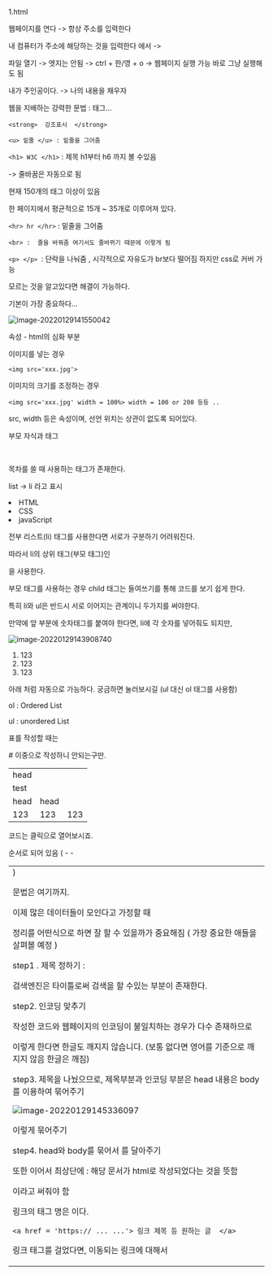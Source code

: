 1.html

 웹페이지를 연다 -> 항상 주소를 입력한다

내 컴퓨터가 주소에 해당하는 것을 입력한다 에서 -> 



파일 열기 -> 엣지는 안됨 -> ctrl + 한/영 + o -> 웹페이지 실행 가능 바로 그냥 실행해도 됨



내가 주인공이다. -> 나의 내용을 채우자



웹을 지배하는 강력한 문법 : 태그...



```<strong>  강조표시  </strong> ```



```<u> 밑줄 </u> : 밑줄을 그어줌```

 ```<h1> W3C </h1>``` : 제목 h1부터 h6 까지 볼 수있음

-> 줄바꿈은 자동으로 됨



현재 150개의 태그 이상이 있음

한 페이지에서 평균적으로 15개 ~ 35개로 이루어져 있다.

```<hr> hr </hr>``` :  밑줄을 그어줌

```<br> :  줄을 바꿔줌 여기서도 줄바뀌기 때문에 이렇게 됨```

```<p> </p> ```: 단락을 나눠줌 , 시각적으로 자유도가 br보다 떨어짐 하지만 css로 커버 가능





모르는 것을 알고있다면 해결이 가능하다.

기본이 가장 중요하다...

![image-20220129141550042](C:\Users\안재현\AppData\Roaming\Typora\typora-user-images\image-20220129141550042.png)

속성 - html의 심화 부분



이미지를 넣는 경우

```<img src='xxx.jpg'>```

이미지의 크기를 조정하는 경우

```<img src='xxx.jpg' width = 100%> width = 100 or 200 등등 ..``` 

src, width 등은 속성이며, 선언 위치는 상관이 없도록 되어있다.



부모 자식과 태그

<parent>

​	<child> </child>

</parent>



목차를 쓸 때 사용하는 태그가 존재한다.

list -> li 라고 표시

<li> HTML </li>

<li> CSS </li>

<li> javaScript </li>

전부 리스트(li) 태그를 사용한다면 서로가 구분하기 어려워진다.

따라서 li의 상위 태그(부모 태그)인 <ul> </ul> 을 사용한다. 

부모 태그를 사용하는 경우 child 태그는 들여쓰기를 통해 코드를 보기 쉽게 한다.



특히 li와 ul은 반드시 서로 이어지는 관계이니 두가지를 써야한다.

만약에 앞 부분에 숫자태그를 붙여야 한다면, li에 각 숫자를 넣어줘도 되지만, 

![image-20220129143908740](C:\Users\안재현\AppData\Roaming\Typora\typora-user-images\image-20220129143908740.png) 

<ol>
    <li>123</li>
    <li>123</li>
    <li>123</li>
</ol>

아래 처럼 자동으로 가능하다. 궁금하면 눌러보시길 (ul 대신 ol 태그를 사용함)

ol : Ordered List

ul : unordered List



표를 작성할 때는

<table>
    <tr>
        <td>head</td>
        <tr>
            <td> test </td> # 이중으로 작성하니 안되는구만.
    	</tr>
        <td>head</td>
        <td>head</td>
    </tr>
    <tr>
        <td>123</td>
        <td>123</td>
        <td>123</td>
    </tr>
</table>

코드는 클릭으로 열어보시죠.

순서로 되어 있음 ( <table> - <tr> - <td> )



문법은 여기까지.

이제 많은 데이터들이 모인다고 가정할 때

정리를 어떤식으로 하면 잘 할 수 있을까가 중요해짐 ( 가장 중요한 애들을 살펴볼 예정 )



step1 . 제목 정하기 : <title> 제목 </title>

검색엔진은 타이틀로써 검색을 할 수있는 부분이 존재한다.

step2. 인코딩 맞추기

작성한 코드와 웹페이지의 인코딩이 불일치하는 경우가 다수 존재하므로

<meta charset='utf-8'>
    
</meta>

이렇게 한다면 한글도 깨지지 않습니다. (보통 없다면 영어를 기준으로 깨지지 않음 한글은 깨짐)



step3. 제목을 나눴으므로, 제목부분과 인코딩 부분은 head 내용은 body를 이용하여 묶어주기

![image-20220129145336097](C:\Users\안재현\AppData\Roaming\Typora\typora-user-images\image-20220129145336097.png) 

이렇게 묶어주기 



step4. head와 body를 묶어서 <html>를 달아주기

또한 이어서 최상단에 <!doctype html> : 해당 문서가 html로 작성되었다는 것을 뜻함

이라고 써줘야 함



링크의 태그 명은 <a> 이다.

```<a href = 'https:// ... ...'> 링크 제목 등 원하는 글  </a>```

링크 태그를 걸었다면, 이동되는 링크에 대해서 